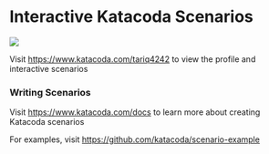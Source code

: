 # Interactive Katacoda Scenarios

[![](http://shields.katacoda.com/katacoda/tariq4242/count.svg)](https://www.katacoda.com/tariq4242 "Get your profile on Katacoda.com")

Visit https://www.katacoda.com/tariq4242 to view the profile and interactive scenarios

### Writing Scenarios
Visit https://www.katacoda.com/docs to learn more about creating Katacoda scenarios

For examples, visit https://github.com/katacoda/scenario-example
